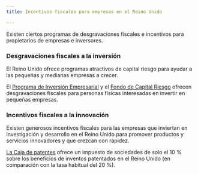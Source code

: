 ```yaml
---
title: Incentivos fiscales para empresas en el Reino Unido

---
```


Existen ciertos programas de desgravaciones fiscales e incentivos para propietarios de empresas e inversores.

### Desgravaciones fiscales a la inversión 

El Reino Unido ofrece programas atractivos de capital riesgo para ayudar a las pequeñas y medianas empresas a crecer.
 
El [Programa de Inversión Empresarial](https://www.gov.uk/government/publications/the-enterprise-investment-scheme-introduction) y el [Fondo de Capital Riesgo](https://www.gov.uk/government/collections/venture-capital-trusts-statistics) ofrecen desgravaciones fiscales para personas físicas interesadas en invertir en pequeñas empresas.

### Incentivos fiscales a la innovación

Existen generosos incentivos fiscales para las empresas que inviertan en investigación y desarrollo en el Reino Unido para promover productos y servicios innovadores y que crezcan con rapidez. 

[La Caja de patentes](https://www.gov.uk/guidance/corporation-tax-the-patent-box) ofrece un impuesto de sociedades de solo el 10 % sobre los beneficios de inventos patentados en el Reino Unido (en comparación con la tasa habitual del 20 %).
